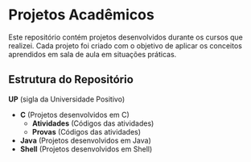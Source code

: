# Projetos Acadêmicos
Este repositório contém projetos desenvolvidos durante os cursos que realizei. Cada projeto foi criado com o objetivo de aplicar os conceitos aprendidos em sala de aula em situações práticas.

## Estrutura do Repositório
**UP** (sigla da Universidade Positivo)
  - **C** (Projetos desenvolvidos em C)
    - **Atividades** (Códigos das atividades)
    - **Provas** (Códigos das atividades)
  - **Java** (Projetos desenvolvidos em Java)
  - **Shell** (Projetos desenvolvidos em Shell)

